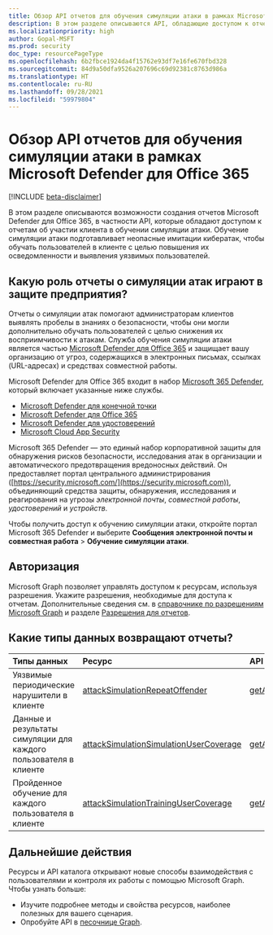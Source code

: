 ```yaml
---
title: Обзор API отчетов для обучения симуляции атаки в рамках Microsoft Defender для Office 365
description: В этом разделе описываются API, обладающие доступом к отчетам безопасности, которые являются частью Microsoft Defender для Office 365.
ms.localizationpriority: high
author: Gopal-MSFT
ms.prod: security
doc_type: resourcePageType
ms.openlocfilehash: 6b2fbce1924da4f15762e93df7e16fe670fbd328
ms.sourcegitcommit: 84d9a50dfa9526a207696c69d92381c8763d986a
ms.translationtype: HT
ms.contentlocale: ru-RU
ms.lasthandoff: 09/28/2021
ms.locfileid: "59979804"
---
```

# <a name="reports-api-overview-for-attack-simulation-training-as-part-of-microsoft-defender-for-office-365"></a>Обзор API отчетов для обучения симуляции атаки в рамках Microsoft Defender для Office 365

[!INCLUDE [beta-disclaimer](../../includes/beta-disclaimer.md)]

В этом разделе описываются возможности создания отчетов Microsoft Defender для Office 365, в частности API, которые обладают доступом к отчетам об участии клиента в обучении симуляции атаки. Обучение симуляции атаки подготавливает неопасные имитации кибератак, чтобы обучать пользователей в клиенте с целью повышения их осведомленности и выявления уязвимых пользователей.

## <a name="what-role-do-the-attack-simulation-reports-play-in-enterprise-defense"></a>Какую роль отчеты о симуляции атак играют в защите предприятия?

Отчеты о симуляции атак помогают администраторам клиентов выявлять пробелы в знаниях о безопасности, чтобы они могли дополнительно обучать пользователей с целью снижения их восприимчивости к атакам. Служба обучения симуляции атаки является частью [Microsoft Defender для Office 365](/microsoft-365/security/office-365-security/defender-for-office-365?view=o365-worldwide&preserve-view=true) и защищает вашу организацию от угроз, содержащихся в электронных письмах, ссылках (URL-адресах) и средствах совместной работы.

Microsoft Defender для Office 365 входит в набор [Microsoft 365 Defender](/microsoft-365/security/defender/microsoft-365-defender?view=o365-worldwide&preserve-view=true), который включает указанные ниже службы.

- [Microsoft Defender для конечной точки](/microsoft-365/security/defender-endpoint/microsoft-defender-endpoint)
- [Microsoft Defender для Office 365](/microsoft-365/security/office-365-security/overview)
- [Microsoft Defender для удостоверений](https://docs.microsoft.com/defender-for-identity/)
- [Microsoft Cloud App Security](/cloud-app-security/)

Microsoft 365 Defender — это единый набор корпоративной защиты для обнаружения рисков безопасности, исследования атак в организации и автоматического предотвращения вредоносных действий. Он предоставляет портал центрального администрирования ([https://security.microsoft.com/](https://security.microsoft.com)), объединяющий средства защиты, обнаружения, исследования и реагирования на угрозы _электронной почты_, _совместной работы_, _удостоверений_ и _устройств_.

Чтобы получить доступ к обучению симуляции атаки, откройте портал Microsoft 365 Defender и выберите **Сообщения электронной почты и совместная работа** > **Обучение симуляции атаки**.


## <a name="authorization"></a>Авторизация

Microsoft Graph позволяет управлять доступом к ресурсам, используя разрешения. Укажите разрешения, необходимые для доступа к отчетам. Дополнительные сведения см. в [справочнике по разрешениям Microsoft Graph](/graph/permissions-reference) и разделе [Разрешения для отчетов](/graph/permissions-reference#reports-permissions).

## <a name="what-kinds-of-data-do-the-reports-return"></a>Какие типы данных возвращают отчеты?

| Типы данных          | Ресурс                                | API         |
|:---------------------- |:--------------------------------------- |:------------|
| Уязвимые периодические нарушители в клиенте | [attackSimulationRepeatOffender](attacksimulationrepeatoffender.md) | [getAttackSimulationRepeatOffenders](../api/reportroot-getattacksimulationrepeatoffenders.md) |
| Данные и результаты симуляции для каждого пользователя в клиенте | [attackSimulationSimulationUserCoverage](attacksimulationsimulationusercoverage.md) | [getAttackSimulationSimulationUserCoverage](../api/reportroot-getattacksimulationsimulationusercoverage.md) |
| Пройденное обучение для каждого пользователя в клиенте | [attackSimulationTrainingUserCoverage](attacksimulationtrainingusercoverage.md) | [getAttackSimulationTrainingUserCoverage](../api/reportroot-getattacksimulationtrainingusercoverage.md) |

## <a name="next-steps"></a>Дальнейшие действия

Ресурсы и API каталога открывают новые способы взаимодействия с пользователями и контроля их работы с помощью Microsoft Graph. Чтобы узнать больше:

- Изучите подробнее методы и свойства ресурсов, наиболее полезных для вашего сценария.
- Опробуйте API в [песочнице Graph](https://developer.microsoft.com/graph/graph-explorer).

